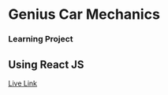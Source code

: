 # Genius Car Mechanics
### Learning Project
## Using React JS

[Live Link](https://genius-car-mechanics-45912.web.app/)